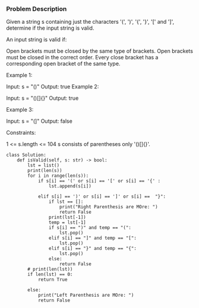 ### Problem Description 

Given a string s containing just the characters '(', ')', '{', '}', '[' and ']', determine if the input string is valid.

An input string is valid if:

Open brackets must be closed by the same type of brackets.
Open brackets must be closed in the correct order.
Every close bracket has a corresponding open bracket of the same type.
 

Example 1:

Input: s = "()"
Output: true
Example 2:

Input: s = "()[]{}"
Output: true


Example 3:

Input: s = "(]"
Output: false
 

Constraints:

1 <= s.length <= 104
s consists of parentheses only '()[]{}'.


```
class Solution:
    def isValid(self, s: str) -> bool:
        lst = list()
        print(len(s))
        for i in range(len(s)):
            if s[i] == '(' or s[i] == '[' or s[i] == '{' :
                lst.append(s[i])
                
            elif s[i] == ')' or s[i] == ']' or s[i] ==  "}":
                if lst == []: 
                    print("Right Parenthesis are MOre: ")
                    return False
                print(lst[-1])
                temp = lst[-1]
                if s[i] == ")" and temp == "(":
                    lst.pop()
                elif s[i] == "]" and temp == "[":
                    lst.pop()
                elif s[i] == "}" and temp == "{":
                    lst.pop()
                else:
                    return False
        # print(len(lst))
        if len(lst) == 0:
            return True
       
        else:
            print("Left Parenthesis are MOre: ")
            return False

```

